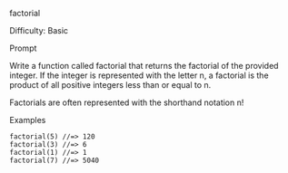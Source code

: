 factorial

Difficulty: Basic

Prompt

Write a function called factorial that returns the factorial of the provided integer.
If the integer is represented with the letter n, a factorial is the product of all positive integers less than or equal to n.

Factorials are often represented with the shorthand notation n!

Examples

```
factorial(5) //=> 120
factorial(3) //=> 6
factorial(1) //=> 1
factorial(7) //=> 5040
```
